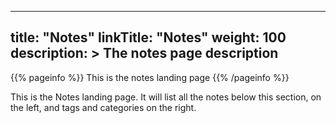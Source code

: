 
---
title: "Notes"
linkTitle: "Notes"
weight: 100
description: >
  The notes page description
---

{{% pageinfo %}}
This is the notes landing page
{{% /pageinfo %}}

This is the Notes landing page.  It will list all the notes below this section, on the left, and tags and categories on the right.
